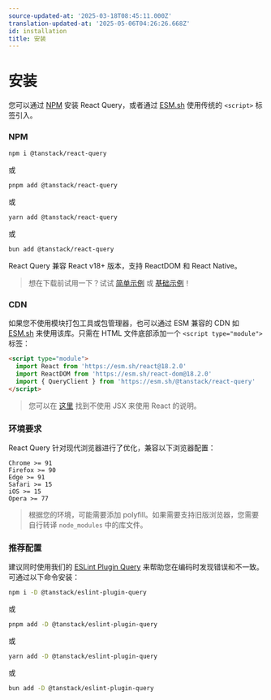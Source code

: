 ```yaml
---
source-updated-at: '2025-03-18T08:45:11.000Z'
translation-updated-at: '2025-05-06T04:26:26.668Z'
id: installation
title: 安装
---
```


# 安装

您可以通过 [NPM](https://npmjs.com/) 安装 React Query，或者通过 [ESM.sh](https://esm.sh/) 使用传统的 `<script>` 标签引入。

### NPM

```bash
npm i @tanstack/react-query
```

或

```bash
pnpm add @tanstack/react-query
```

或

```bash
yarn add @tanstack/react-query
```

或

```bash
bun add @tanstack/react-query
```

React Query 兼容 React v18+ 版本，支持 ReactDOM 和 React Native。

> 想在下载前试用一下？试试 [简单示例](../examples/simple) 或 [基础示例](../examples/basic)！

### CDN

如果您不使用模块打包工具或包管理器，也可以通过 ESM 兼容的 CDN 如 [ESM.sh](https://esm.sh/) 来使用该库。只需在 HTML 文件底部添加一个 `<script type="module">` 标签：

```html
<script type="module">
  import React from 'https://esm.sh/react@18.2.0'
  import ReactDOM from 'https://esm.sh/react-dom@18.2.0'
  import { QueryClient } from 'https://esm.sh/@tanstack/react-query'
</script>
```

> 您可以在 [这里](https://react.dev/reference/react/createElement#creating-an-element-without-jsx) 找到不使用 JSX 来使用 React 的说明。

### 环境要求

React Query 针对现代浏览器进行了优化，兼容以下浏览器配置：

```
Chrome >= 91
Firefox >= 90
Edge >= 91
Safari >= 15
iOS >= 15
Opera >= 77
```

> 根据您的环境，可能需要添加 polyfill。如果需要支持旧版浏览器，您需要自行转译 `node_modules` 中的库文件。

### 推荐配置

建议同时使用我们的 [ESLint Plugin Query](../../eslint/eslint-plugin-query.md) 来帮助您在编码时发现错误和不一致。可通过以下命令安装：

```bash
npm i -D @tanstack/eslint-plugin-query
```

或

```bash
pnpm add -D @tanstack/eslint-plugin-query
```

或

```bash
yarn add -D @tanstack/eslint-plugin-query
```

或

```bash
bun add -D @tanstack/eslint-plugin-query
```
